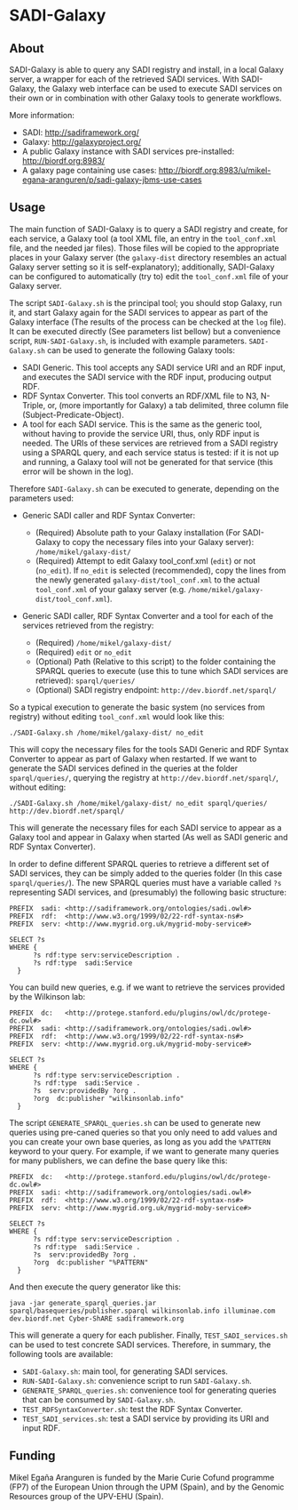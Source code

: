 SADI-Galaxy
===========

About
-----

SADI-Galaxy is able to query any SADI registry and install, in a local Galaxy server, a wrapper for each of the retrieved SADI services. With SADI-Galaxy, the Galaxy web interface can be used to execute SADI services on their own or in combination with other Galaxy tools to generate workflows. 

More information:

* SADI: http://sadiframework.org/ 
* Galaxy: http://galaxyproject.org/
* A public Galaxy instance with SADI services pre-installed: http://biordf.org:8983/
* A galaxy page containing use cases: http://biordf.org:8983/u/mikel-egana-aranguren/p/sadi-galaxy-jbms-use-cases

Usage
-----

The main function of SADI-Galaxy is to query a SADI registry and create, for each service, a Galaxy tool (a tool XML file, an entry in the `tool_conf.xml` file, and the needed jar files). Those files will be copied to the appropriate places in your Galaxy server (the `galaxy-dist` directory resembles an actual Galaxy server setting so it is self-explanatory); additionally, SADI-Galaxy can be configured to automatically (try to) edit the `tool_conf.xml` file of your Galaxy server.

The script `SADI-Galaxy.sh` is the principal tool; you should stop Galaxy, run it, and start Galaxy again for the SADI services to appear as part of the Galaxy interface (The results of the process can be checked at the `log` file). It can be executed directly (See parameters list bellow) but a convenience script, `RUN-SADI-Galaxy.sh`, is included with example parameters. `SADI-Galaxy.sh` can be used to generate the following Galaxy tools:

* SADI Generic. This tool accepts any SADI service URI and an RDF input, and executes the SADI service with the RDF input, producing output RDF.
* RDF Syntax Converter. This tool converts an RDF/XML file to N3, N-Triple, or, (more importantly for Galaxy) a tab delimited, three column file (Subject-Predicate-Object).
* A tool for each SADI service. This is the same as the generic tool, without having to provide the service URI, thus, only RDF input is needed. The URIs of these services are retrieved from a SADI registry using a SPARQL query, and each service status is tested: if it is not up and running, a Galaxy tool will not be generated for that service (this error will be shown in the log).

Therefore `SADI-Galaxy.sh` can be executed to generate, depending on the parameters used:

* Generic SADI caller and RDF Syntax Converter: 

  * (Required) Absolute path to your Galaxy installation (For SADI-Galaxy to copy the necessary files into your Galaxy server): `/home/mikel/galaxy-dist/`
  * (Required) Attempt to edit Galaxy tool_conf.xml (`edit`) or not (`no_edit`). If `no_edit` is selected (recommended), copy the lines from the newly generated `galaxy-dist/tool_conf.xml` to the actual `tool_conf.xml` of your galaxy server (e.g. `/home/mikel/galaxy-dist/tool_conf.xml`). 

* Generic SADI caller, RDF Syntax Converter and a tool for each of the services retrieved from the registry:

  * (Required) `/home/mikel/galaxy-dist/`
  * (Required) `edit` or `no_edit` 
  * (Optional) Path (Relative to this script) to the folder containing the SPARQL queries to execute (use this to tune which SADI services are retrieved): `sparql/queries/`
  * (Optional) SADI registry endpoint: `http://dev.biordf.net/sparql/`

So a typical execution to generate the basic system (no services from registry) without editing `tool_conf.xml` would look like this:

`./SADI-Galaxy.sh /home/mikel/galaxy-dist/ no_edit`

This will copy the necessary files for the tools SADI Generic and RDF Syntax Converter to appear as part of Galaxy when restarted. If we want to generate the SADI services defined in the queries at the folder `sparql/queries/`, querying the registry at `http://dev.biordf.net/sparql/`, without editing:

`./SADI-Galaxy.sh /home/mikel/galaxy-dist/ no_edit sparql/queries/ http://dev.biordf.net/sparql/`

This will generate the necessary files for each SADI service to appear as a Galaxy tool and appear in Galaxy when started (As well as SADI generic and RDF Syntax Converter).

In order to define different SPARQL queries to retrieve a different set of SADI services, they can be simply added to the queries folder (In this case `sparql/queries/`). The new SPARQL queries must have a variable called `?s` representing SADI services, and (presumably) the following basic structure:

```
PREFIX  sadi: <http://sadiframework.org/ontologies/sadi.owl#>
PREFIX  rdf:  <http://www.w3.org/1999/02/22-rdf-syntax-ns#>
PREFIX  serv: <http://www.mygrid.org.uk/mygrid-moby-service#>

SELECT ?s
WHERE { 
	  ?s rdf:type serv:serviceDescription .
	  ?s rdf:type  sadi:Service 
  }
```

You can build new queries, e.g. if we want to retrieve the services provided by the Wilkinson lab:

```
PREFIX  dc:   <http://protege.stanford.edu/plugins/owl/dc/protege-dc.owl#>
PREFIX  sadi: <http://sadiframework.org/ontologies/sadi.owl#>
PREFIX  rdf:  <http://www.w3.org/1999/02/22-rdf-syntax-ns#>
PREFIX  serv: <http://www.mygrid.org.uk/mygrid-moby-service#>

SELECT ?s
WHERE { 
	  ?s rdf:type serv:serviceDescription .
	  ?s rdf:type  sadi:Service .
	  ?s  serv:providedBy ?org .
	  ?org  dc:publisher "wilkinsonlab.info"
  }
```

The script `GENERATE_SPARQL_queries.sh` can be used to generate new queries using pre-caned queries so that you only need to add values and you can create your own base queries, as long as you add the `%PATTERN` keyword to your query. For example, if we want to generate many queries for many publishers, we can define the base query like this: 

```
PREFIX  dc:   <http://protege.stanford.edu/plugins/owl/dc/protege-dc.owl#>
PREFIX  sadi: <http://sadiframework.org/ontologies/sadi.owl#>
PREFIX  rdf:  <http://www.w3.org/1999/02/22-rdf-syntax-ns#>
PREFIX  serv: <http://www.mygrid.org.uk/mygrid-moby-service#>

SELECT ?s
WHERE {
      ?s rdf:type serv:serviceDescription .
      ?s rdf:type  sadi:Service .
      ?s  serv:providedBy ?org .
      ?org  dc:publisher "%PATTERN"
  }

```

And then execute the query generator like this:

`java -jar generate_sparql_queries.jar sparql/basequeries/publisher.sparql wilkinsonlab.info illuminae.com dev.biordf.net Cyber-ShARE sadiframework.org`

This will generate a query for each publisher. Finally, `TEST_SADI_services.sh` can be used to test concrete SADI services. Therefore, in summary, the following tools are available:

* `SADI-Galaxy.sh`: main tool, for generating SADI services.
* `RUN-SADI-Galaxy.sh`: convenience script to run `SADI-Galaxy.sh`.
* `GENERATE_SPARQL_queries.sh`: convenience tool for generating queries that can be consumed by `SADI-Galaxy.sh`.      
* `TEST_RDFSyntaxConverter.sh`: test the RDF Syntax Converter. 
* `TEST_SADI_services.sh`: test a SADI service by providing its URI and input RDF.

Funding
-------

Mikel Egaña Aranguren is funded by the Marie Curie Cofund programme (FP7) of the European Union through the UPM (Spain), and by the Genomic Resources group of the UPV-EHU (Spain).
